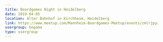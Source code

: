 ```yaml
---
title: Boardgames Night in Heidelberg
date: 2019-04-05
location: Alter Bahnhof in Kirchheim, Heidelberg
link: https://www.meetup.com/Mannheim-Boardgames-Meetup/events/zmlrjpyzgbhb/
usergroup: bogama
type: usergroup
---
```

